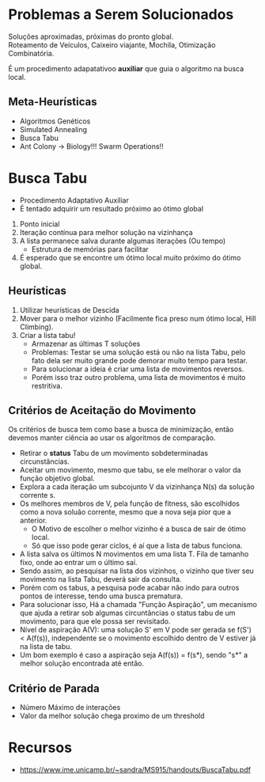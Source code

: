 # Problemas a Serem Solucionados

Soluções aproximadas, próximas do pronto global.  
Roteamento de Veículos, Caixeiro viajante, Mochila, Otimização Combinatória.

É um procedimento adapatativoo **auxiliar** que guia o algoritmo na busca local. 

## Meta-Heurísticas

 - Algoritmos Genéticos
 - Simulated Annealing
 - Busca Tabu
 - Ant Colony -> Biology!!! Swarm Operations!!

# Busca Tabu

 - Procedimento Adaptativo Auxiliar
 - É tentado adquirir um resultado próximo ao ótimo global

1. Ponto inicial
1. Iteração contínua para melhor solução na vizinhança
1. A lista permanece salva durante algumas iterações (Ou tempo)
    - Estrutura de memórias para facilitar 
1. É esperado que se encontre um ótimo local muito próximo do ótimo global.

## Heurísticas

1. Utilizar heurísticas de Descida
1. Mover para o melhor vizinho (Facilmente fica preso num ótimo local, Hill Climbing).
1. Criar a lista tabu!
    - Armazenar as últimas T soluções
    - Problemas: Testar se uma solução está ou não na lista Tabu, pelo fato dela ser muito grande pode demorar muito tempo para testar.
    - Para solucionar a ideia é criar uma lista de movimentos reversos.
    - Porém isso traz outro problema, uma lista de movimentos é muito restritiva.

## Critérios de Aceitação do Movimento

Os critérios de busca tem como base a busca de minimização, então devemos manter ciência ao usar os algoritmos de comparação.

- Retirar o **status** Tabu de um movimento sobdeterminadas circunstâncias.
- Aceitar um movimento, mesmo que tabu, se ele melhorar o valor da função objetivo global.
- Explora a cada iteração um subcojunto V da vizinhança N(s) da solução corrente s.
- Os melhores membros de V, pela função de fitness, são escolhidos como a nova soluão corrente, mesmo que a nova seja pior que a anterior.
    - O Motivo de escolher o melhor vizinho é a busca de sair de ótimo local.
    - Só que isso pode gerar ciclos, é aí que a lista de tabus funciona.
- A lista salva os últimos N movimentos em uma lista T. Fila de tamanho fixo, onde ao entrar um o último saí.
- Sendo assim, ao pesquisar na lista dos vizinhos, o vizinho que tiver seu movimento na lista Tabu, deverá sair da consulta.
- Porém com os tabus, a pesquisa pode acabar não indo para outros pontos de interesse, tendo uma busca prematura.
- Para solucionar isso, Há a chamada "Função Aspiração", um mecanismo que ajuda a retirar sob algumas circuntâncias o status tabu de um movimento, para que ele possa ser revisitado.
- Nível de aspiração A(V): uma solução S' em V pode ser gerada se f(S') < A(f(s)), independente se o movimento escolhido dentro de V estiver já na lista de tabu.
- Um bom exemplo é caso a aspiração seja A(f(s)) = f(s*), sendo "s*" a melhor solução encontrada até então.

## Critério de Parada

- Número Máximo de interações
- Valor da melhor solução chega proximo de um threshold


# Recursos

- https://www.ime.unicamp.br/~sandra/MS915/handouts/BuscaTabu.pdf
